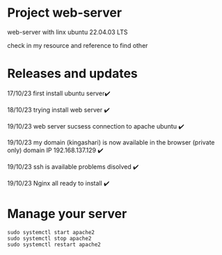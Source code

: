 # Project web-server
web-server with linx ubuntu 22.04.03 LTS 

check in my resource and reference to find other
	
# Releases and updates
17/10/23 first install ubuntu server✔️

18/10/23 trying install web server ✔️

19/10/23 web server sucsess connection to apache ubuntu ✔️

19/10/23 my domain (kingashari) is now available in the browser (private only) domain IP 192.168.137.129 ✔️

19/10/23 ssh is available problems disolved ✔️

19/10/23 Nginx all ready to install ✔️
# Manage your server
	sudo systemctl start apache2
	sudo systemctl stop apache2
 	sudo systemctl restart apache2
  
 	
